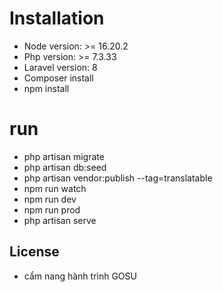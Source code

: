 # Installation 
- Node version: >= 16.20.2
- Php version: >= 7.3.33
- Laravel version: 8
- Composer install
- npm install
# run
- php artisan migrate
- php artisan db:seed
- php artisan vendor:publish --tag=translatable
- npm run watch
- npm run dev
- npm run prod
- php artisan serve

## License
- cẩm nang hành trình GOSU
